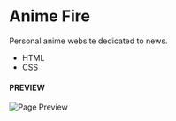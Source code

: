 # Anime Fire

Personal anime website dedicated to news.

- HTML
- CSS

#### PREVIEW

![Page Preview](https://i.imgur.com/UMzc3Tc.png "Page Preview")
